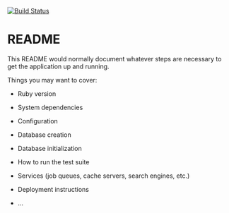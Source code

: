[![Build Status](https://travis-ci.org/Tiago622/ESProject.svg?branch=master)](https://travis-ci.org/Tiago622/ESProject)

# README

This README would normally document whatever steps are necessary to get the
application up and running.

Things you may want to cover:

* Ruby version

* System dependencies

* Configuration

* Database creation

* Database initialization

* How to run the test suite

* Services (job queues, cache servers, search engines, etc.)

* Deployment instructions

* ...
